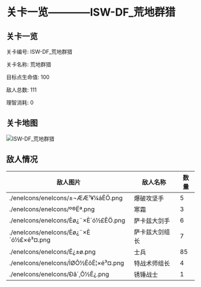 # 关卡一览————ISW-DF_荒地群猎


## 关卡一览

关卡编号: ISW-DF_荒地群猎

关卡名称: 荒地群猎

目标点生命值: 100

敌人总数: 111

理智消耗: 0


## 关卡地图
![ISW-DF_荒地群猎](./oprMap/ISW-DF_荒地群猎.png)

## 敌人情况

| 敌人图片 | 敌人名称 | 数量  |
|---------|-----|-----|
| ./eneIcons/eneIcons/±¬ÆÆ¹¥¼áÊÖ.png| 爆破攻坚手  |   5  |
| ./eneIcons/eneIcons/º®Ëª.png| 寒霜  |   3  |
| ./eneIcons/eneIcons/Èø¿¨×È´ó½£ÊÖ.png| 萨卡兹大剑手  |   6  |
| ./eneIcons/eneIcons/Èø¿¨×È´ó½£×é³¤.png| 萨卡兹大剑组长  |   7  |
| ./eneIcons/eneIcons/Ê¿±ø.png| 士兵  |   85  |
| ./eneIcons/eneIcons/ÌØÕ½ÊõÊ¦×é³¤.png| 特战术师组长  |   4  |
| ./eneIcons/eneIcons/Ðâ´¸Õ½Ê¿.png| 锈锤战士  |   1  |
